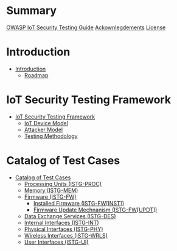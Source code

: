 # Summary

[OWASP IoT Security Testing Guide](./README.md)
[Ackownlegdements](./acknowledgements.md)
[License](./LICENSE.md)

# Introduction
- [Introduction](./01_introduction/README.md)
  - [Roadmap](./01_introduction/roadmap.md)


# IoT Security Testing Framework
- [IoT Security Testing Framework](./02_framework/README.md)
  - [IoT Device Model](./02_framework/device_model.md)
  - [Attacker Model](./02_framework/attacker_model.md)
  - [Testing Methodology](./02_framework/methodology.md)

# Catalog of Test Cases
- [Catalog of Test Cases](./03_test_cases/README.md)
  - [Processing Units (ISTG-PROC)](./03_test_cases/processing_units/README.md)
  - [Memory (ISTG-MEM)](./03_test_cases/memory/README.md)
  - [Firmware (ISTG-FW)](./03_test_cases/firmware/README.md)
    - [Installed Firmware (ISTG-FW[INST])](./03_test_cases/firmware/installed_firmware.md)
    - [Firmware Update Mechnanism (ISTG-FW[UPDT])](./03_test_cases/firmware/firmware_update_mechanism.md)
  - [Data Exchange Services (ISTG-DES)](./03_test_cases/data_exchange_services/README.md)
  - [Internal Interfaces (ISTG-INT)](./03_test_cases/internal_interfaces/README.md)
  - [Physical Interfaces (ISTG-PHY)](./03_test_cases/physical_interfaces/README.md)
  - [Wireless Interfaces (ISTG-WRLS)](./03_test_cases/wireless_interfaces/README.md)
  - [User Interfaces (ISTG-UI)](./03_test_cases/user_interfaces/README.md)

